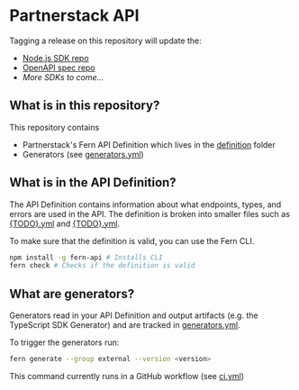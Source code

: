 # Partnerstack API

Tagging a release on this repository will update the:

- [Node.js SDK repo](https://github.com/fern-partnerstack/partnerstack-node)
- [OpenAPI spec repo](https://github.com/fern-partnerstack/partnerstack-openapi)
- _More SDKs to come..._

## What is in this repository?

This repository contains

- Partnerstack's Fern API Definition which lives in the [definition](./fern/api/definition/) folder
- Generators (see [generators.yml](./fern/api/generators.yml))

## What is in the API Definition?

The API Definition contains information about what endpoints, types, and errors are used in the API. The definition is broken into smaller files such as [{TODO}.yml](fern/api/definition/{TODO}.yml) and [{TODO}.yml](fern/api/definition/{TODO}.yml).

To make sure that the definition is valid, you can use the Fern CLI.

```bash
npm install -g fern-api # Installs CLI
fern check # Checks if the definition is valid
```

## What are generators?

Generators read in your API Definition and output artifacts (e.g. the TypeScript SDK Generator) and are tracked in [generators.yml](./fern/api/generators.yml).

To trigger the generators run:

```bash
fern generate --group external --version <version>
```

This command currently runs in a GitHub workflow (see [ci.yml](.github/workflows/ci.yml#L32))
